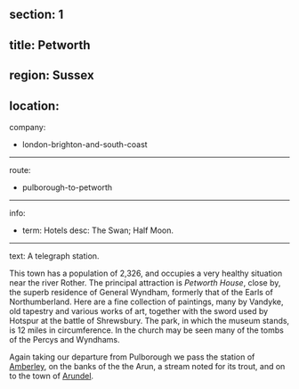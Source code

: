 section: 1
----
title: Petworth
----
region: Sussex
----
location: 
----
company:
- london-brighton-and-south-coast
----
route:
- pulborough-to-petworth
----
info:
- term: Hotels
  desc: The Swan; Half Moon.
----
text: A telegraph station.

This town has a population of 2,326, and occupies a very healthy situation near the river Rother. The principal attraction is *Petworth House*, close by, the superb residence of General Wyndham, formerly that of the Earls of Northumberland. Here are a fine collection of paintings, many by Vandyke, old tapestry and various works of art, together with the sword used by Hotspur at the battle of Shrewsbury. The park, in which the museum stands, is 12 miles in circumference. In the church may be seen many of the tombs of the Percys and Wyndhams.

Again taking our departure from Pulborough we pass the station of [Amberley](/stations/amberley), on the banks of the the Arun, a stream noted for its trout, and on to the town of [Arundel](/stations/arundel).
